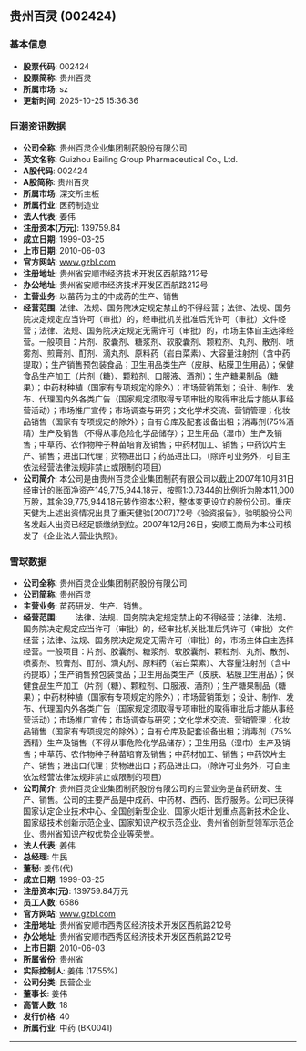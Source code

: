 ## 贵州百灵 (002424)

### 基本信息

- **股票代码**: 002424
- **股票简称**: 贵州百灵
- **所属市场**: sz
- **更新时间**: 2025-10-25 15:36:36

### 巨潮资讯数据

- **公司全称**: 贵州百灵企业集团制药股份有限公司
- **英文名称**: Guizhou Bailing Group Pharmaceutical Co., Ltd.
- **A股代码**: 002424
- **A股简称**: 贵州百灵
- **所属市场**: 深交所主板
- **所属行业**: 医药制造业
- **法人代表**: 姜伟
- **注册资本(万元)**: 139759.84
- **成立日期**: 1999-03-25
- **上市日期**: 2010-06-03
- **官方网站**: www.gzbl.com
- **注册地址**: 贵州省安顺市经济技术开发区西航路212号
- **办公地址**: 贵州省安顺市经济技术开发区西航路212号
- **主营业务**: 以苗药为主的中成药的生产、销售
- **经营范围**: 法律、法规、国务院决定规定禁止的不得经营；法律、法规、国务院决定规定应当许可（审批）的，经审批机关批准后凭许可（审批）文件经营；法律、法规、国务院决定规定无需许可（审批）的，市场主体自主选择经营。一般项目：片剂、胶囊剂、糖浆剂、软胶囊剂、颗粒剂、丸剂、散剂、喷雾剂、煎膏剂、酊剂、滴丸剂、原料药（岩白菜素）、大容量注射剂（含中药提取）；生产销售预包装食品；卫生用品类生产（皮肤、粘膜卫生用品）；保健食品生产加工（片剂（糖）、颗粒剂、口服液、酒剂）；生产糖果制品（糖果）；中药材种植（国家有专项规定的除外）；市场营销策划；设计、制作、发布、代理国内外各类广告（国家规定须取得专项审批的取得审批后才能从事经营活动）；市场推广宣传；市场调查与研究；文化学术交流、营销管理；化妆品销售（国家有专项规定的除外）；自有仓库及配套设备出租；消毒剂(75%酒精）生产及销售（不得从事危险化学品储存）；卫生用品（湿巾）生产及销售；中草药、农作物种子种苗培育及销售；中药材加工、销售；中药饮片生产、销售；进出口代理；货物进出口；药品进出口。（除许可业务外，可自主依法经营法律法规非禁止或限制的项目）
- **公司简介**: 本公司是由贵州百灵企业集团制药有限公司以截止2007年10月31日经审计的账面净资产149,775,944.18元，按照1:0.7344的比例折为股本11,000万股，其余39,775,944.18元转作资本公积，整体变更设立的股份公司。重庆天健为上述出资情况出具了重天健验[2007]72号《验资报告》，验明股份公司各发起人出资已经足额缴纳到位。2007年12月26日，安顺工商局为本公司核发了《企业法人营业执照》。

### 雪球数据

- **公司全称**: 贵州百灵企业集团制药股份有限公司
- **公司简称**: 贵州百灵
- **主营业务**: 苗药研发、生产、销售。
- **经营范围**: 　　法律、法规、国务院决定规定禁止的不得经营；法律、法规、国务院决定规定应当许可（审批）的，经审批机关批准后凭许可（审批）文件经营；法律、法规、国务院决定规定无需许可（审批）的，市场主体自主选择经营。一般项目：片剂、胶囊剂、糖浆剂、软胶囊剂、颗粒剂、丸剂、散剂、喷雾剂、煎膏剂、酊剂、滴丸剂、原料药（岩白菜素）、大容量注射剂（含中药提取）；生产销售预包装食品；卫生用品类生产（皮肤、粘膜卫生用品）；保健食品生产加工（片剂（糖）、颗粒剂、口服液、酒剂）；生产糖果制品（糖果）；中药材种植（国家有专项规定的除外）；市场营销策划；设计、制作、发布、代理国内外各类广告（国家规定须取得专项审批的取得审批后才能从事经营活动）；市场推广宣传；市场调查与研究；文化学术交流、营销管理；化妆品销售（国家有专项规定的除外）；自有仓库及配套设备出租；消毒剂（75%酒精）生产及销售（不得从事危险化学品储存）；卫生用品（湿巾）生产及销售；中草药、农作物种子种苗培育及销售；中药材加工、销售；中药饮片生产、销售；进出口代理；货物进出口；药品进出口。（除许可业务外，可自主依法经营法律法规非禁止或限制的项目）
- **公司简介**: 贵州百灵企业集团制药股份有限公司的主营业务是苗药研发、生产、销售。公司的主要产品是中成药、中药材、西药、医疗服务。公司已获得国家认定企业技术中心、全国创新型企业、国家火炬计划重点高新技术企业、国家级技术创新示范企业、国家知识产权示范企业、贵州省创新型领军示范企业、贵州省知识产权优势企业等荣誉。
- **法人代表**: 姜伟
- **总经理**: 牛民
- **董秘**: 姜伟(代)
- **成立日期**: 1999-03-25
- **注册资本(元)**: 139759.84万元
- **员工人数**: 6586
- **官方网站**: www.gzbl.com
- **注册地址**: 贵州省安顺市西秀区经济技术开发区西航路212号
- **办公地址**: 贵州省安顺市西秀区经济技术开发区西航路212号
- **上市日期**: 2010-06-03
- **所属省份**: 贵州省
- **实际控制人**: 姜伟 (17.55%)
- **公司分类**: 民营企业
- **董事长**: 姜伟
- **高管人数**: 18
- **发行价格**: 40
- **所属行业**: 中药 (BK0041)

---